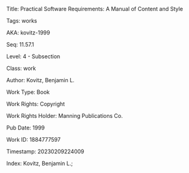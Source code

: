 Title:  Practical Software Requirements: A Manual of Content and Style

Tags:   works

AKA:    kovitz-1999

Seq:    11.57.1

Level:  4 - Subsection

Class:  work

Author: Kovitz, Benjamin L.

Work Type: Book

Work Rights: Copyright

Work Rights Holder: Manning Publications Co.

Pub Date: 1999

Work ID: 1884777597

Timestamp: 20230209224009

Index:  Kovitz, Benjamin L.; 
